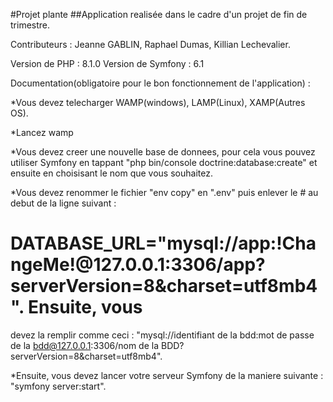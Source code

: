 #Projet plante
##Application realisée dans le cadre d'un projet de fin de trimestre.

Contributeurs : Jeanne GABLIN, Raphael Dumas, Killian Lechevalier.

Version de PHP : 8.1.0
Version de Symfony : 6.1

Documentation(obligatoire pour le bon fonctionnement de l'application) :

*Vous devez telecharger WAMP(windows), LAMP(Linux), XAMP(Autres OS).

*Lancez wamp

*Vous devez creer une nouvelle base de donnees, pour cela vous pouvez utiliser Symfony en tappant "php bin/console 
doctrine:database:create" et ensuite en choisisant le nom que vous souhaitez.

*Vous devez renommer le fichier "env copy" en ".env" puis enlever le # au debut de la ligne suivant : 
# DATABASE_URL="mysql://app:!ChangeMe!@127.0.0.1:3306/app?serverVersion=8&charset=utf8mb4". Ensuite, vous
devez la remplir comme ceci : 
"mysql://identifiant de la bdd:mot de passe de la bdd@127.0.0.1:3306/nom de la BDD?serverVersion=8&charset=utf8mb4".

*Ensuite, vous devez lancer votre serveur Symfony de la maniere suivante : "symfony server:start".

